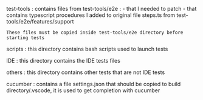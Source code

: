 test-tools : contains files from test-tools/e2e :
	- that I needed to patch
	- that contains typescript procedures I added to original file steps.ts from test-tools/e2e/features/support

	These files must be copied inside test-tools/e2e directory before starting tests

scripts : this directory contains bash scripts used to launch tests

IDE : this directory contains the IDE tests files

others : this directory contains other tests that are not IDE tests

cucumber : contains a file settings.json that should be copied to build directory/.vscode, it is used to get completion with cucumber
